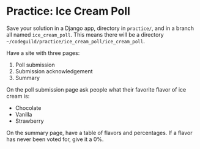 # Practice: Ice Cream Poll

Save your solution in a Django app, directory in `practice/`, and in a branch all named `ice_cream_poll`.
This means there will be a directory `~/codeguild/practice/ice_cream_poll/ice_cream_poll`.

Have a site with three pages:

1. Poll submission
1. Submission acknowledgement
1. Summary

On the poll submission page ask people what their favorite flavor of ice cream is:

* Chocolate
* Vanilla
* Strawberry

On the summary page, have a table of flavors and percentages.
If a flavor has never been voted for, give it a 0%.
